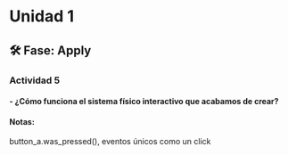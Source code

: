 # Unidad 1

## 🛠 Fase: Apply

### Actividad 5
#### - ¿Cómo funciona el sistema físico interactivo que acabamos de crear?



#### Notas:
button_a.was_pressed(), eventos únicos como un click

